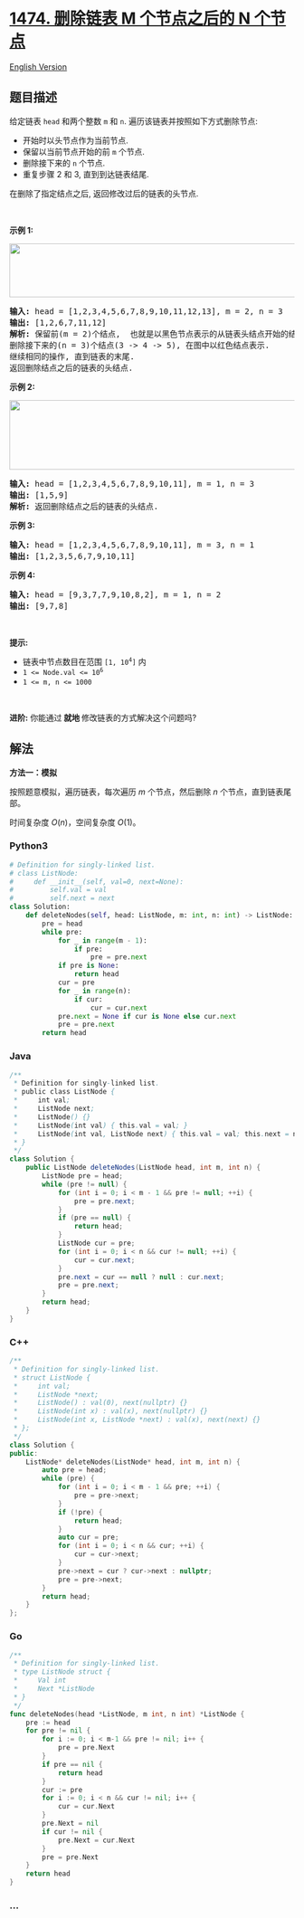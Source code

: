 # [1474. 删除链表 M 个节点之后的 N 个节点](https://leetcode.cn/problems/delete-n-nodes-after-m-nodes-of-a-linked-list)

[English Version](/solution/1400-1499/1474.Delete%20N%20Nodes%20After%20M%20Nodes%20of%20a%20Linked%20List/README_EN.md)

## 题目描述

<!-- 这里写题目描述 -->

<p>给定链表&nbsp;<code>head</code>&nbsp;和两个整数&nbsp;<code>m</code>&nbsp;和&nbsp;<code>n</code>. 遍历该链表并按照如下方式删除节点:</p>

<ul>
	<li>开始时以头节点作为当前节点.</li>
	<li>保留以当前节点开始的前&nbsp;<code>m</code>&nbsp;个节点.</li>
	<li>删除接下来的&nbsp;<code>n</code>&nbsp;个节点.</li>
	<li>重复步骤 2 和 3,&nbsp;直到到达链表结尾.</li>
</ul>

<p>在删除了指定结点之后,&nbsp;返回修改过后的链表的头节点.</p>

<p>&nbsp;</p>

<p><strong>示例 1:</strong></p>

<p><strong><img alt="" src="https://fastly.jsdelivr.net/gh/doocs/leetcode@main/solution/1400-1499/1474.Delete%20N%20Nodes%20After%20M%20Nodes%20of%20a%20Linked%20List/images/sample_1_1848.png" style="height: 95px; width: 620px;" /></strong></p>

<pre>
<strong>输入:</strong> head = [1,2,3,4,5,6,7,8,9,10,11,12,13], m = 2, n = 3
<strong>输出:</strong> [1,2,6,7,11,12]
<strong>解析: </strong>保留前(m = 2)个结点,  也就是以黑色节点表示的从链表头结点开始的结点(1 -&gt;2).
删除接下来的(n = 3)个结点(3 -&gt; 4 -&gt; 5), 在图中以红色结点表示.
继续相同的操作, 直到链表的末尾.
返回删除结点之后的链表的头结点.</pre>

<p><strong>示例 2:</strong></p>

<p><strong><img alt="" src="https://fastly.jsdelivr.net/gh/doocs/leetcode@main/solution/1400-1499/1474.Delete%20N%20Nodes%20After%20M%20Nodes%20of%20a%20Linked%20List/images/sample_2_1848.png" style="height: 123px; width: 620px;" /></strong></p>

<pre>
<strong>输入:</strong> head = [1,2,3,4,5,6,7,8,9,10,11], m = 1, n = 3
<strong>输出:</strong> [1,5,9]
<strong>解析:</strong> 返回删除结点之后的链表的头结点.</pre>

<p><strong>示例 3:</strong></p>

<pre>
<strong>输入:</strong> head = [1,2,3,4,5,6,7,8,9,10,11], m = 3, n = 1
<strong>输出:</strong> [1,2,3,5,6,7,9,10,11]
</pre>

<p><strong>示例&nbsp;4:</strong></p>

<pre>
<strong>输入:</strong> head = [9,3,7,7,9,10,8,2], m = 1, n = 2
<strong>输出:</strong> [9,7,8]
</pre>

<p>&nbsp;</p>

<p><strong>提示:</strong></p>

<ul>
	<li>链表中节点数目在范围 <code>[1, 10<sup>4</sup>]</code> 内</li>
	<li><code>1 &lt;= Node.val &lt;= 10<sup>6</sup></code></li>
	<li><code>1 &lt;= m, n &lt;= 1000</code></li>
</ul>

<p>&nbsp;</p>

<p><strong>进阶:</strong> 你能通过<strong> 就地 </strong>修改链表的方式解决这个问题吗?</p>

## 解法

<!-- 这里可写通用的实现逻辑 -->

**方法一：模拟**

按照题意模拟，遍历链表，每次遍历 $m$ 个节点，然后删除 $n$ 个节点，直到链表尾部。

时间复杂度 $O(n)$，空间复杂度 $O(1)$。

<!-- tabs:start -->

### **Python3**

<!-- 这里可写当前语言的特殊实现逻辑 -->

```python
# Definition for singly-linked list.
# class ListNode:
#     def __init__(self, val=0, next=None):
#         self.val = val
#         self.next = next
class Solution:
    def deleteNodes(self, head: ListNode, m: int, n: int) -> ListNode:
        pre = head
        while pre:
            for _ in range(m - 1):
                if pre:
                    pre = pre.next
            if pre is None:
                return head
            cur = pre
            for _ in range(n):
                if cur:
                    cur = cur.next
            pre.next = None if cur is None else cur.next
            pre = pre.next
        return head
```

### **Java**

<!-- 这里可写当前语言的特殊实现逻辑 -->

```java
/**
 * Definition for singly-linked list.
 * public class ListNode {
 *     int val;
 *     ListNode next;
 *     ListNode() {}
 *     ListNode(int val) { this.val = val; }
 *     ListNode(int val, ListNode next) { this.val = val; this.next = next; }
 * }
 */
class Solution {
    public ListNode deleteNodes(ListNode head, int m, int n) {
        ListNode pre = head;
        while (pre != null) {
            for (int i = 0; i < m - 1 && pre != null; ++i) {
                pre = pre.next;
            }
            if (pre == null) {
                return head;
            }
            ListNode cur = pre;
            for (int i = 0; i < n && cur != null; ++i) {
                cur = cur.next;
            }
            pre.next = cur == null ? null : cur.next;
            pre = pre.next;
        }
        return head;
    }
}
```

### **C++**

```cpp
/**
 * Definition for singly-linked list.
 * struct ListNode {
 *     int val;
 *     ListNode *next;
 *     ListNode() : val(0), next(nullptr) {}
 *     ListNode(int x) : val(x), next(nullptr) {}
 *     ListNode(int x, ListNode *next) : val(x), next(next) {}
 * };
 */
class Solution {
public:
    ListNode* deleteNodes(ListNode* head, int m, int n) {
        auto pre = head;
        while (pre) {
            for (int i = 0; i < m - 1 && pre; ++i) {
                pre = pre->next;
            }
            if (!pre) {
                return head;
            }
            auto cur = pre;
            for (int i = 0; i < n && cur; ++i) {
                cur = cur->next;
            }
            pre->next = cur ? cur->next : nullptr;
            pre = pre->next;
        }
        return head;
    }
};
```

### **Go**

```go
/**
 * Definition for singly-linked list.
 * type ListNode struct {
 *     Val int
 *     Next *ListNode
 * }
 */
func deleteNodes(head *ListNode, m int, n int) *ListNode {
	pre := head
	for pre != nil {
		for i := 0; i < m-1 && pre != nil; i++ {
			pre = pre.Next
		}
		if pre == nil {
			return head
		}
		cur := pre
		for i := 0; i < n && cur != nil; i++ {
			cur = cur.Next
		}
		pre.Next = nil
		if cur != nil {
			pre.Next = cur.Next
		}
		pre = pre.Next
	}
	return head
}
```

### **...**

```

```

<!-- tabs:end -->
